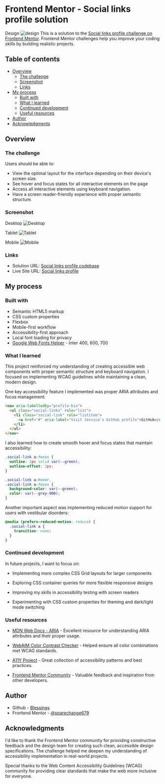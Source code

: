 # Frontend Mentor - Social links profile solution

Design ![design](./preview.jpg)
This is a solution to the [Social links profile challenge on Frontend Mentor](https://www.frontendmentor.io/challenges/social-links-profile-UG32l9m6dQ). Frontend Mentor challenges help you improve your coding skills by building realistic projects.

## Table of contents

- [Overview](#overview)
  - [The challenge](#the-challenge)
  - [Screenshot](#screenshot)
  - [Links](#links)
- [My process](#my-process)
  - [Built with](#built-with)
  - [What I learned](#what-i-learned)
  - [Continued development](#continued-development)
  - [Useful resources](#useful-resources)
- [Author](#author)
- [Acknowledgments](#acknowledgments)

## Overview

### The challenge

Users should be able to:

- View the optimal layout for the interface depending on their device's screen size.
- See hover and focus states for all interactive elements on the page
- Access all interactive elements using keyboard navigation.
- Have a screen reader-friendly experience with proper semantic structure.

### Screenshot

Desktop ![Desktop](./screenshots/desktop.png)

Tablet ![Tablet](./screenshots/tablet.png)

Mobile ![Mobile](./screenshots/mobile.png)

### Links

- Solution URL: [Social links profile codebase](https://github.com/sparechange679/social-links-profile.git)
- Live Site URL: [Social links profile](https://sparechange679.github.io/social-links-profile/)

## My process

### Built with

- Semantic HTML5 markup
- CSS custom properties
- Flexbox
- Mobile-first workflow
- Accessibility-first approach
- Local font loading for privacy
- [Google Web Fonts Helper](https://gwfh.mranftl.com/fonts/inter?subsets=latin) - Inter 400, 600, 700

### What I learned

This project reinforced my understanding of creating accessible web components with proper semantic structure and keyboard navigation. I focused on implementing WCAG guidelines while maintaining a clean, modern design.

One key accessibility feature I implemented was proper ARIA attributes and focus management:

```html
<nav aria-labelledby="profile-bio">
  <ul class="social-links" role="list">
    <li class="social-link" role="listitem">
      <a href="#" aria-label="Visit Jessica's GitHub profile">GitHub</a>
    </li>
  </ul>
</nav>
```

I also learned how to create smooth hover and focus states that maintain accessibility:

```css
.social-link a:focus {
  outline: 2px solid var(--green);
  outline-offset: 2px;
}

.social-link a:hover,
.social-link a:focus {
  background-color: var(--green);
  color: var(--grey-900);
}
```

Another important aspect was implementing reduced motion support for users with vestibular disorders:

```css
@media (prefers-reduced-motion: reduce) {
  .social-link a {
    transition: none;
  }
}
```

### Continued development

In future projects, I want to focus on:

- Implementing more complex CSS Grid layouts for larger components

- Exploring CSS container queries for more flexible responsive designs

- Improving my skills in accessibility testing with screen readers

- Experimenting with CSS custom properties for theming and dark/light mode switching

### Useful resources

- [MDN Web Docs - ARIA](https://developer.mozilla.org/en-US/docs/Web/Accessibility/ARIA) -  Excellent resource for understanding ARIA attributes and their proper usage.

- [WebAIM Color Contrast Checker](https://webaim.org/resources/contrastchecker/) - Helped ensure all color combinations met WCAG standards.
- [A11Y Project](https://www.a11yproject.com/) - Great collection of accessibility patterns and best practices.
- [Frontend Mentor Community](https://www.frontendmentor.io) - Valuable feedback and inspiration from other developers.

## Author

- Github - [Blessings](https://github.com/sparechange679)
- Frontend Mentor - [@sparechange679](https://www.frontendmentor.io/profile/sparechange679)

## Acknowledgments

I'd like to thank the Frontend Mentor community for providing constructive feedback and the design team for creating such clean, accessible design specifications. The challenge helped me deepen my understanding of accessibility implementation in real-world projects.

Special thanks to the Web Content Accessibility Guidelines (WCAG) community for providing clear standards that make the web more inclusive for everyone.
